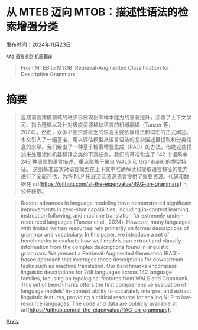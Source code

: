 # 从 MTEB 迈向 MTOB：描述性语法的检索增强分类

发布时间：2024年11月23日

`RAG` `语言模型` `机器翻译`

> From MTEB to MTOB: Retrieval-Augmented Classification for Descriptive Grammars

# 摘要

> 近期语言建模领域的进步已展现出零样本能力的显著提升，涵盖了上下文学习、指令遵循以及针对极度资源稀缺语言的机器翻译（Tanzer 等，2024）。然而，众多书面资源匮乏的语言主要依靠语法和词汇的正式阐述。
    本文引入了一组基准，用以评估模型从语言语法的复杂描述里提取和分类信息的水平。我们给出了一种基于检索增强生成（RAG）的办法，借助这些描述来处理诸如机器翻译之类的下游任务。我们的基准包含了 142 个语系中 248 种语言的语言描述，重点聚焦于来自 WALS 和 Grambank 的类型特征。
    这组基准首次对语言模型在上下文中准确解读和提取语言特征的能力进行了全面评估，为将 NLP 拓展至低资源语言提供了重要资源。代码和数据在 url{https://github.com/al-the-eigenvalue/RAG-on-grammars} 可公开获取。

> Recent advances in language modeling have demonstrated significant improvements in zero-shot capabilities, including in-context learning, instruction following, and machine translation for extremely under-resourced languages (Tanzer et al., 2024). However, many languages with limited written resources rely primarily on formal descriptions of grammar and vocabulary.
  In this paper, we introduce a set of benchmarks to evaluate how well models can extract and classify information from the complex descriptions found in linguistic grammars. We present a Retrieval-Augmented Generation (RAG)-based approach that leverages these descriptions for downstream tasks such as machine translation. Our benchmarks encompass linguistic descriptions for 248 languages across 142 language families, focusing on typological features from WALS and Grambank.
  This set of benchmarks offers the first comprehensive evaluation of language models' in-context ability to accurately interpret and extract linguistic features, providing a critical resource for scaling NLP to low-resource languages. The code and data are publicly available at url{https://github.com/al-the-eigenvalue/RAG-on-grammars}.

[Arxiv](https://arxiv.org/abs/2411.15577)